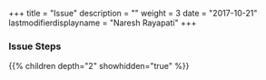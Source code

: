 +++
title = "Issue"
description = ""
weight = 3
date = "2017-10-21"
lastmodifierdisplayname = "Naresh Rayapati"
+++

### Issue Steps

{{% children depth="2" showhidden="true" %}}
